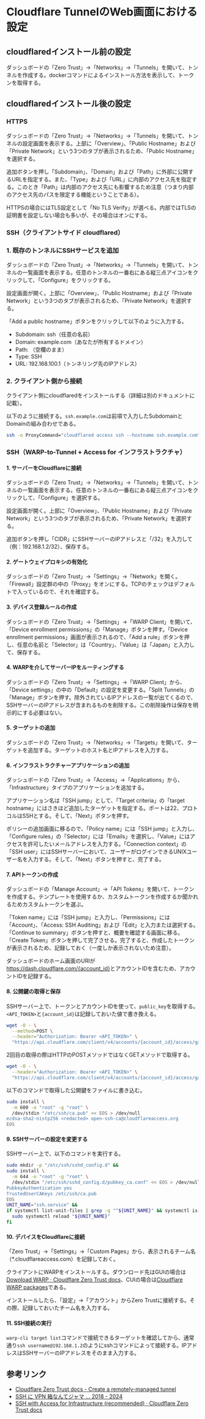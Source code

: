 # Cloudflare TunnelのWeb画面における設定
## cloudflaredインストール前の設定
ダッシュボードの「Zero Trust」→「Networks」→「Tunnels」を開いて、トンネルを作成する。dockerコマンドによるインストール方法を表示して、トークンを取得する。

## cloudflaredインストール後の設定
### HTTPS
ダッシュボードの「Zero Trust」→「Networks」→「Tunnels」を開いて、トンネルの設定画面を表示する。上部に「Overview」、「Public Hostname」および「Private Network」という3つのタブが表示されるため、「Public Hostname」を選択する。

追加ボタンを押し「Subdomain」、「Domain」および「Path」に外部に公開するURLを指定する。また、「Type」および「URL」に内部のアクセス先を指定する。このとき「Path」は内部のアクセス先にも影響するため注意（つまり内部のアクセス先のパスを限定する機能ということである）。

HTTPSの場合にはTLS設定として「No TLS Verify」が選べる。内部ではTLSの証明書を設定しない場合も多いが、その場合はオンにする。

### SSH（クライアントサイド cloudflared）
### 1. 既存のトンネルにSSHサービスを追加
ダッシュボードの「Zero Trust」→「Networks」→「Tunnels」を開いて、トンネルの一覧画面を表示する。任意のトンネルの一番右にある縦三点アイコンをクリックして、「Configure」をクリックする。

設定画面が開く。上部に「Overview」、「Public Hostname」および「Private Network」という3つのタブが表示されるため、「Private Network」を選択する。

「Add a public hostname」ボタンをクリックして以下のように入力する。

- Subdomain: ssh（任意の名前）
- Domain: example.com（あなたが所有するドメイン）
- Path: （空欄のまま）
- Type: SSH
- URL: 192.168.100.1（トンネリング先のIPアドレス）

### 2. クライアント側から接続
クライアント側にcloudflaredをインストールする（詳細は別のドキュメントに記載）。

以下のように接続する。`ssh.example.com`は前項で入力したSubdomainとDomainの組み合わせである。
```bash
ssh -o ProxyCommand="cloudflared access ssh --hostname ssh.example.com" root@ssh.example.com
```

### SSH（WARP-to-Tunnel + Access for インフラストラクチャ）
#### 1. サーバーをCloudflareに接続
ダッシュボードの「Zero Trust」→「Networks」→「Tunnels」を開いて、トンネルの一覧画面を表示する。任意のトンネルの一番右にある縦三点アイコンをクリックして、「Configure」を選択する。

設定画面が開く。上部に「Overview」、「Public Hostname」および「Private Network」という3つのタブが表示されるため、「Private Network」を選択する。

追加ボタンを押し「CIDR」にSSHサーバーのIPアドレスと「/32」を入力して（例：192.168.1.2/32）、保存する。

#### 2. ゲートウェイプロキシの有効化
ダッシュボードの「Zero Trust」→「Settings」→「Network」を開く。「Firewall」設定群の中の「Proxy」をオンにする。TCPのチェックはデフォルトで入っているので、それを確認する。

#### 3. デバイス登録ルールの作成
ダッシュボードの「Zero Trust」→「Settings」→「WARP Client」を開いて、「Device enrollment permissions」の「Manage」ボタンを押す。「Device enrollment permissions」画面が表示されるので、「Add a rule」ボタンを押し、任意の名前と「Selector」は「Country」、「Value」は「Japan」と入力して、保存する。

#### 4. WARPを介してサーバーIPをルーティングする
ダッシュボードの「Zero Trust」→「Settings」→「WARP Client」から、「Device settings」の中の「Default」の設定を変更する。「Split Tunnels」の「Manage」ボタンを押す。除外されているIPアドレスの一覧が出てくるので、SSHサーバーのIPアドレスが含まれるものを削除する。この削除操作は保存を明示的にする必要はない。

#### 5. ターゲットの追加
ダッシュボードの「Zero Trust」→「Networks」→「Targets」を開いて、ターゲットを追加する。ターゲットのホスト名とIPアドレスを入力する。

#### 6. インフラストラクチャーアプリケーションの追加
ダッシュボードの「Zero Trust」→「Access」→「Applications」から、「Infrastructure」タイプのアプリケーションを追加する。

アプリケーション名は「SSH jump」として、「Target criteria」の「target hostname」にはさきほど追加したターゲットを指定する。ポートは22、プロトコルはSSHとする。そして、「Next」ボタンを押す。

ポリシーの追加画面に移るので、「Policy name」には「SSH jump」と入力し、「Configure rules」の「Selector」には「Emails」を選択し、「Value」にはアクセスを許可したいメールアドレスを入力する。「Connection context」の「SSH user」にはSSHサーバーにおいて、ユーザーがログインできるUNIXユーザー名を入力する。そして、「Next」ボタンを押すと、完了する。

#### 7. APIトークンの作成
ダッシュボードの「Manage Account」→「API Tokens」を開いて、トークンを作成する。テンプレートを使用するか、カスタムトークンを作成するか聞かれるためカスタムトークンを選ぶ。

「Token name」には「SSH jump」と入力し、「Permissions」には「Account」、「Access: SSH Auditing」および「Edit」と入力または選択する。「Continue to summary」ボタンを押すと、概要を確認する画面に移る。「Create Token」ボタンを押して完了させる。完了すると、作成したトークンが表示されるため、記録しておく（一度しか表示されないため注意）。

ダッシュボードのホーム画面のURIが<https://dash.cloudflare.com/{account_id}>とアカウントIDを含むため、アカウントIDを記録する。

#### 8. 公開鍵の取得と保存
SSHサーバー上で、トークンとアカウントIDを使って、`public_key`を取得する。`<API_TOKEN>`と`{account_id}`は記録しておいた値で書き換える。
```bash
wget -O - \
  --method=POST \
  --header="Authorization: Bearer <API_TOKEN>" \
  "https://api.cloudflare.com/client/v4/accounts/{account_id}/access/gateway_ca"
```

2回目の取得の際はHTTPのPOSTメソッドではなくGETメソッドで取得する。
```bash
wget -O - \
  --header="Authorization: Bearer <API_TOKEN>" \
  "https://api.cloudflare.com/client/v4/accounts/{account_id}/access/gateway_ca"
```

以下のコマンドで取得した公開鍵をファイルに書き込む。
```bash
sudo install \
  -m 600 -o "root" -g "root" \
  /dev/stdin "/etc/ssh/ca.pub" << EOS > /dev/null
ecdsa-sha2-nistp256 <redacted> open-ssh-ca@cloudflareaccess.org
EOS
```

#### 9. SSHサーバーの設定を変更する
SSHサーバー上で、以下のコマンドを実行する。
```bash
sudo mkdir -p "/etc/ssh/sshd_config.d" &&
sudo install \
  -m 644 -o "root" -g "root" \
  /dev/stdin "/etc/ssh/sshd_config.d/pubkey_ca.conf" << EOS > /dev/null &&
PubkeyAuthentication yes
TrustedUserCAKeys /etc/ssh/ca.pub
EOS
UNIT_NAME="ssh.service" &&
if systemctl list-unit-files | grep -q "^${UNIT_NAME}" && systemctl is-active --quiet "${UNIT_NAME}"; then
  sudo systemctl reload "${UNIT_NAME}"
fi
```

#### 10. デバイスをCloudflareに接続
「Zero Trust」→「Settings」→「Custom Pages」から、表示されるチーム名（*.cloudflareaccess.com）を記録しておく。

クライアントにWARPをインストールする。ダウンロード先はGUIの場合は[Download WARP · Cloudflare Zero Trust docs](https://developers.cloudflare.com/cloudflare-one/connections/connect-devices/warp/download-warp/)、CUIの場合は[Cloudflare WARP packages](https://pkg.cloudflareclient.com/)である。

インストールしたら、「設定」→「アカウント」からZero Trustに接続する。その際、記録しておいたチーム名を入力する。

#### 11. SSH接続の実行
`warp-cli target list`コマンドで接続できるターゲットを確認してから、通常通り`ssh username@192.168.1.2`のようにsshコマンドによって接続する。IPアドレスはSSHサーバーのIPアドレスをそのまま入力する。

## 参考リンク
- [Cloudflare Zero Trust docs - Create a remotely-managed tunnel](https://developers.cloudflare.com/cloudflare-one/connections/connect-networks/get-started/create-remote-tunnel/)
- [SSH に VPN 箱なんてジャマ ... 2018 - 2024](https://zenn.dev/oymk/articles/67aa84d74ad263)
- [SSH with Access for Infrastructure (recommended) · Cloudflare Zero Trust docs](https://developers.cloudflare.com/cloudflare-one/connections/connect-networks/use-cases/ssh/ssh-infrastructure-access/)